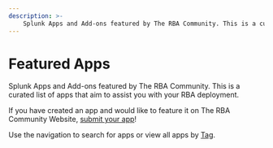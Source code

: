 ```yaml
---
description: >-
    Splunk Apps and Add-ons featured by The RBA Community. This is a curated list of apps that aim to assist you with your RBA deployment.
---
```


# Featured Apps

Splunk Apps and Add-ons featured by The RBA Community. This is a curated list of apps that aim to assist you with your RBA deployment.

If you have created an app and would like to feature it on The RBA Community Website, [submit your app](./submit/)!

Use the navigation to search for apps or view all apps by [Tag](./tags.md).
